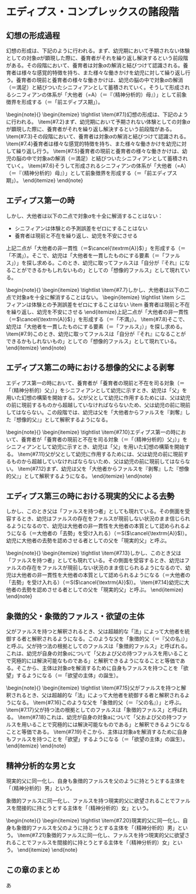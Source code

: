 # エディプス・コンプレックスの諸段階

## 幻想の形成過程

幻想の形成は、下記のように行われる。まず、幼児期において予期されない体験としての対象$a$が顕現した際に、養育者がそれを繰り返し解決するという前段階がある。その段階において、養育者は対象$a$の解消と結びつけて認識される。養育者は様々な感覚的特徴を持ち、また様々な働きかけを幼児に対して繰り返し行う。養育者の現前と養育者の様々な働きかけは、幼児の脳の中で対象$a$の解消（＝満足）と結びついたシニフィアンとして蓄積されていく。そうして形成されるシニフィアンの体系が「大他者（=A）（＝『（精神分析的）母』）」として前象徴界を形成する（＝「前エディプス期」）。

\begin{note}{}
  \begin{itemize}
    \tightlist
    \item{\#7.1}幻想の形成は、下記のように行われる。
    \item{\#7.2}まず、幼児期において予期されない体験としての対象$a$が顕現した際に、養育者がそれを繰り返し解決するという前段階がある。
    \item{\#7.3}その段階において、養育者は対象$a$の解消と結びつけて認識される。
    \item{\#7.4}養育者は様々な感覚的特徴を持ち、また様々な働きかけを幼児に対して繰り返し行う。
    \item{\#7.5}養育者の現前と養育者の様々な働きかけは、幼児の脳の中で対象aの解消（＝満足）と結びついたシニフィアンとして蓄積されていく。
    \item{\#7.6}そうして形成されるシニフィアンの体系が「大他者（=A）（＝『（精神分析的）母』）」として前象徴界を形成する（＝「前エディプス期」）。
  \end{itemize}
\end{note}

## エディプス第一の時

しかし、大他者は以下の二点で対象$a$を十全に解消することはない：
- シニフィアンは体験との予測誤差をゼロにすることはない
- 養育者は現前と不在を繰り返し、幼児を不安にさせる

上記二点が「大他者の非一貫性（＝$\cancel{\textrm{A}}$）」を形成する（＝「不満」）。そこで、幼児は「大他者を一貫したものにする要素（＝「ファルス」）」を探し求める。このとき、幼児に取ってファルスは「自分が『それ』になることができるかもしれないもの」としての「想像的ファルス」として現れている。

\begin{note}{}
  \begin{itemize}
    \tightlist
    \item{\#7.7}しかし、大他者は以下の二点で対象aを十全に解消することはない。
      \begin{itemize}
	    \tightlist
	    \item シニフィアンは体験との予測誤差をゼロにすることはない
	    \item 養育者は現前と不在を繰り返し、幼児を不安にさせる
	  \end{itemize}上記二点が「大他者の非一貫性（＝$\cancel{\textrm{A}}$）」を形成する（＝「不満」）。
    \item{\#7.8}そこで、幼児は「大他者を一貫したものにする要素（＝「ファルス」）」を探し求める。
    \item{\#7.9}このとき、幼児に取ってファルスは「自分が『それ』になることができるかもしれないもの」としての「想像的ファルス」として現れている。
  \end{itemize}
\end{note}

## エディプス第二の時における想像的父による剥奪

エディプス第一の時において、養育者が「養育者の現前と不在を司る対象（＝「（精神分析的）父」）」をシニフィアンとして幼児に示すとき、幼児は「父」を用いた幻想の構築を開始する。父が父として幼児に作用するためには、父は幼児の前に現前するものから超越していなければならないため、父は幼児の前に現前してはならない。この段階では、幼児は父を「大他者からファルスを『剥奪』した『想像的父』」として解釈するようになる。

\begin{note}{}
  \begin{itemize}
    \tightlist
    \item{\#7.10}エディプス第一の時において、養育者が「養育者の現前と不在を司る対象（＝「（精神分析的）父」）」をシニフィアンとして幼児に示すとき、幼児は「父」を用いた幻想の構築を開始する。
    \item{\#7.11}父が父として幼児に作用するためには、父は幼児の前に現前するものから超越していなければならないため、父は幼児の前に現前してはならない。
    \item{\#7.12}まず、幼児は父を「大他者からファルスを『剥奪』した『想像的父』」として解釈するようになる。
  \end{itemize}
\end{note}

## エディプス第三の時における現実的父による去勢 

しかし、このとき父は「ファルスを持つ者」としても現れている。その側面を受容するとき、幼児はファルスの存在をファルスが現前しない状況のまま信じられるようになるので、幼児は大他者の非一貫性を大他者の本質として認められるようになる（＝大他者の「去勢」を受け入れる）（＝S($\cancel{\textrm{A}}$)）。幼児に大他者の去勢を認めさせる者としての父を「現実的父」と呼ぶ。

\begin{note}{}
  \begin{itemize}
    \tightlist
    \item{\#7.13}しかし、このとき父は「ファルスを持つ者」としても現れている。その側面を受容するとき、幼児はファルスの存在をファルスが現前しない状況のまま信じられるようになるので、幼児は大他者の非一貫性を大他者の本質として認められるようになる（＝大他者の「去勢」を受け入れる）（＝S($\cancel{\textrm{A}}$)）。
    \item{\#7.14}幼児に大他者の去勢を認めさせる者としての父を「現実的父」と呼ぶ。
  \end{itemize}
\end{note}

## 象徴的父・象徴的ファルス・欲望の主体

父がファルスを持つと解釈されるとき、父は超越的な「法」によって大他者を統御する者と解釈されるようになる。このような父を「象徴的父（＝『父の名』）」と呼ぶ。父が持つ法の根拠としてのファルスは「象徴的ファルス」と呼ばれる。これは、幼児が自身の対象$a$について「父および父の持つファルスを用いることで究極的には解決可能なものである」と解釈できるようになることと等価である。そこから、主体は対象$a$を解消するために自身もファルスを持つことを「欲望」するようになる（＝「欲望の主体」の誕生）。

\begin{note}{}
  \begin{itemize}
    \tightlist
    \item{\#7.15}父がファルスを持つと解釈されるとき、父は超越的な「法」によって大他者を統御する者と解釈されるようになる。
    \item{\#7.16}このような父を「象徴的父（＝『父の名』）」と呼ぶ。
    \item{\#7.17}父が持つ法の根拠としてのファルスは「象徴的ファルス」と呼ばれる。
    \item{\#7.18}これは、幼児が自身の対象aについて「父および父の持つファルスを用いることで究極的には解決可能なものである」と解釈できるようになることと等価である。
    \item{\#7.19}そこから、主体は対象aを解消するために自身もファルスを持つことを「欲望」するようになる（＝「欲望の主体」の誕生）。
  \end{itemize}
\end{note}

## 精神分析的な男と女

現実的父に同一化し、自身も象徴的ファルスを父のように持とうとする主体を「（精神分析的）男」という。

象徴的ファルスに同一化し、ファルスを持つ現実的父に欲望されることでファルスを間接的に持とうとする主体を「（精神分析的）女」という。

\begin{note}{}
  \begin{itemize}
    \tightlist
    \item{\#7.20}現実的父に同一化し、自身も象徴的ファルスを父のように持とうとする主体を「（精神分析的）男」という。
    \item{\#7.21}象徴的ファルスに同一化し、ファルスを持つ現実的父に欲望されることでファルスを間接的に持とうとする主体を「（精神分析的）女」という。
  \end{itemize}
\end{note}

## この章のまとめ

あ